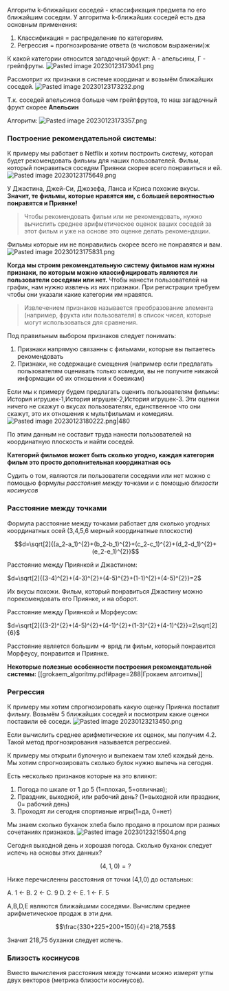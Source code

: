 Алгоритм k-ближайших соседей - классификация предмета по его ближайшим соседям.
У алгоритма k-ближайших соседей есть два основным применения:
1. Классификация = распределение по категориям.
2. Регрессия = прогнозирование ответа (в числовом выражении)ж

К какой категории относится загадочный фрукт:
А - апельсины, Г - грейпфруты.
![Pasted image 20230123173041.png](/img/user/Files/Image/Pasted%20image%2020230123173041.png)

Рассмотрит их признаки в системе координат и возьмём ближайших соседей.
![Pasted image 20230123173232.png](/img/user/Files/Image/Pasted%20image%2020230123173232.png)

Т.к. соседей апельсинов больше чем грейпфрутов, то наш загадочный фрукт скорее **Апельсин**

Алгоритм:
![Pasted image 20230123173357.png](/img/user/Files/Image/Pasted%20image%2020230123173357.png)

### Построение рекомендательной системы:

К примеру мы работает в Netflix и хотим построить систему, которая будет рекомендовать фильмы для наших пользователей.
Фильм, который понравиться соседям Приянки скорее всего понравиться и ей.
![Pasted image 20230123175649.png](/img/user/Files/Image/Pasted%20image%2020230123175649.png)

У Джастина, Джей-Си, Джозефа, Ланса и Криса похожие вкусы. **Значит, те фильмы, которые нравятся им, с большей вероятностью понравятся и Приянке!**

>Чтобы рекомендовать фильм или не рекомендовать, нужно вычислить среднее арифметическое оценок ваших соседей за этот фильм и уже на основе это оценке делать рекомендации.

Фильмы которые им не понравились скорее всего не понравятся и вам.
![Pasted image 20230123175831.png](/img/user/Files/Image/Pasted%20image%2020230123175831.png)

**Когда мы строим рекомендательную систему фильмов нам нужны признаки, по которым можно классифицировать являются ли пользователи соседями или нет.**
Чтобы нанести пользователей на график, нам нужно извлечь из них признаки. При регистрации требуем чтобы они указали какие категории им нравятся. 

> Извлечением признаков называется преобразование элемента (например, фрукта или пользователя) в список чисел, которые могут использоваться для сравнения.

Под правильным выбором признаков следует понимать:
1. Признаки напрямую связанны с фильмами, которые вы пытаетесь рекомендовать
2. Признаки, не содержащие смещения (например если предлагать пользователям оценивать только комедии, вы не получите никакой информации об их отношении к боевикам)

Если мы к примеру будем предлагать оценить пользователям фильмы: История игрушек-1,История игрушек-2,История игрушек-3. Эти оценки ничего не скажут о вкусах пользователях, единственное что они скажут, это их отношения к мультфильмам и комедиям.
![Pasted image 20230123180222.png|480](/img/user/Files/Image/Pasted%20image%2020230123180222.png)

По этим данным не составит труда нанести пользователей на координатную плоскость и найти соседей.

**Категорий фильмов может быть сколько угодно, каждая категория фильм это просто дополнительная координатная ось**

Судить о том, являются ли пользователи соседями или нет можно c помощью формулы _расстояния между_ точками и с помощью _близости косинусов_

### Расстояние между точками
Формула расстояние между точками работает для сколько угодных координатных осей (3,4,5,6 мерный координатные плоскости)

$$d=\sqrt[2]{(a_2-a_1)^{2}+(b_2-b_1)^{2}+(c_2-c_1)^{2}+(d_2-d_1)^{2}+(e_2-e_1)^{2}}$$

Расстояние между Приянкой и Джастином:

$d=\sqrt[2]{(3-4)^{2}+(4-3)^{2}+(4-5)^{2}+(1-1)^{2}+(4-5)^{2}}=2$

Их вкусы похожи. Фильм, который понравиться Джастину можно порекомендовать его Приянке, и на оборот.


Расстояние между Приянкой и Морфеусом:

$d=\sqrt[2]{(3-2)^{2}+(4-5)^{2}+(4-1)^{2}+(1-3)^{2}+(4-1)^{2}}=2\sqrt[2]{6}$

Расстояние является большим => вряд ли фильм, который понравится Морфеусу, понравится и Приянке.

**Некоторые полезные особенности построения рекомендательной системы:**
[[grokaem_algoritmy.pdf#page=288|Грокаем алгоитмы]]


### Регрессия 
К примеру мы хотим спрогнозировать какую оценку Приянка поставит фильму. Возьмём 5 ближайших соседей и посмотрим какие оценки поставили её соседи.
![Pasted image 20230123213450.png](/img/user/Files/Image/Pasted%20image%2020230123213450.png)

Если вычислить среднее арифметические их оценок, мы получим 4.2. Такой метод прогнозирования называется регрессией.

К примеру мы открыли булочную и выпекаем там хлеб каждый день. Мы хотим спрогнозировать сколько булок нужно выпечь на сегодня.

Есть несколько признаков которые на это влияют:
1. Погода по шкале от 1 до 5 (1=плохая, 5=отличная);
2. Праздник, выходной, или рабочий день? (1=выходной или праздник, 0= рабочий день)
3. Проходят ли сегодня спортивные игры(1=да, 0=нет)

Мы знаем сколько буханок хлеба было продано в прошлом при разных сочетаниях признаков.
![Pasted image 20230123215504.png](/img/user/Files/Image/Pasted%20image%2020230123215504.png)

Сегодня выходной день и хорошая погода. Сколько буханок следует испечь на основы этих данных?

$$(4,1,0)=?$$

Ниже перечисленны расстояния от точки (4,1,0) до остальных:

A. 1 <-
B. 2 <-
C. 9
D. 2 <-
E. 1 <-
F. 5

A,В,D,E являются ближайшими соседями. Вычислим среднее арифметическое продаж в эти дни.

$$\frac{330+225+200+150}{4}=218,75$$

Значит 218,75 буханки следует испечь.


### Близость косинусов
Вместо вычисления расстояния между точками можно измерят углы двух векторов (метрика близости косинусов).
